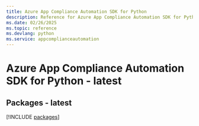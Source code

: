```yaml
---
title: Azure App Compliance Automation SDK for Python
description: Reference for Azure App Compliance Automation SDK for Python
ms.date: 02/26/2025
ms.topic: reference
ms.devlang: python
ms.service: appcomplianceautomation
---
```

# Azure App Compliance Automation SDK for Python - latest
## Packages - latest
[!INCLUDE [packages](app-compliance-automation-index.md)]